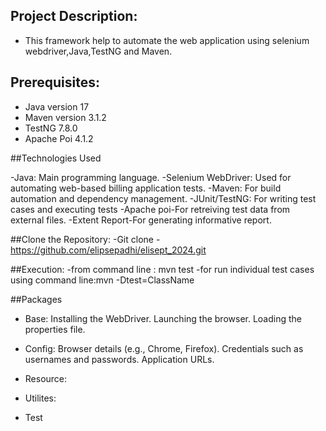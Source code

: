 ## Project Description:
- This framework help to automate the web application using selenium webdriver,Java,TestNG and Maven.

## Prerequisites:
- Java version 17
- Maven version 3.1.2
- TestNG 7.8.0
- Apache Poi 4.1.2
 
##Technologies Used

-Java: Main programming language.
-Selenium WebDriver: Used for automating web-based billing application tests.
-Maven: For build automation and dependency management.
-JUnit/TestNG: For writing test cases and executing tests
-Apache poi-For retreiving test data from external files.
-Extent Report-For generating informative report.

##Clone the Repository:
-Git clone -https://github.com/elipsepadhi/elisept_2024.git

##Execution: 
-from command line : mvn test
-for run individual test cases using command line:mvn -Dtest=ClassName

##Packages
- Base:
Installing the WebDriver.
Launching the browser.
Loading the properties file.

- Config:
Browser details (e.g., Chrome, Firefox).
Credentials such as usernames and passwords.
Application URLs.

- Resource:

- Utilites:

- Test

